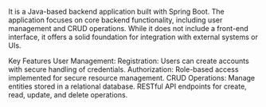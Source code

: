 It is a Java-based backend application built with Spring Boot. The application focuses on core backend functionality, including user management and CRUD operations. While it does not include a front-end interface, it offers a solid foundation for integration with external systems or UIs.

Key Features
User Management:
Registration: Users can create accounts with secure handling of credentials.
Authorization: Role-based access implemented for secure resource management.
CRUD Operations:
Manage entities stored in a relational database.
RESTful API endpoints for create, read, update, and delete operations.
